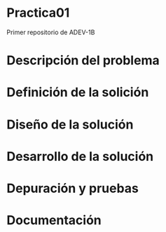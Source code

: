 # Practica01
Primer repositorio de ADEV-1B

# Descripción del problema

# Definición de la solición

# Diseño de la solución

# Desarrollo de la solución

# Depuración y pruebas

# Documentación

